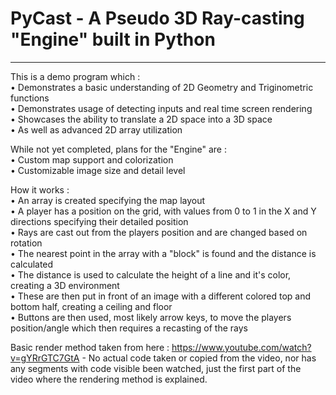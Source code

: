 # PyCast - A Pseudo 3D Ray-casting "Engine" built in Python
---
This is a demo program which :    
• Demonstrates a basic understanding of 2D Geometry and Triginometric functions    
• Demonstrates usage of detecting inputs and real time screen rendering    
• Showcases the ability to translate a 2D space into a 3D space    
• As well as advanced 2D array utilization    

While not yet completed, plans for the "Engine" are :    
• Custom map support and colorization    
• Customizable image size and detail level    

How it works :    
• An array is created specifying the map layout    
• A player has a position on the grid, with values from 0 to 1 in the X and Y directions specifying their detailed position    
• Rays are cast out from the players position and are changed based on rotation    
• The nearest point in the array with a "block" is found and the distance is calculated    
• The distance is used to calculate the height of a line and it's color, creating a 3D environment    
• These are then put in front of an image with a different colored top and bottom half, creating a ceiling and floor    
• Buttons are then used, most likely arrow keys, to move the players position/angle which then requires a recasting of the rays    
    
Basic render method taken from here : https://www.youtube.com/watch?v=gYRrGTC7GtA - No actual code taken or copied from the video, nor has any segments with code visible been watched, just the first part of the video where the rendering method is explained.
